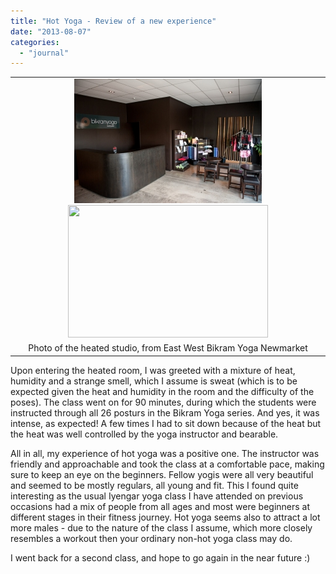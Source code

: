 ```yaml
---
title: "Hot Yoga - Review of a new experience"
date: "2013-08-07"
categories: 
  - "journal"
---
```


<table align="center" cellpadding="0" cellspacing="0" class="tr-caption-container" style="margin-left:auto;margin-right:auto;text-align:center;"><tbody><tr><td style="text-align:center;"><a href="https://shalveena.files.wordpress.com/2013/08/90e75-4513.jpg" style="margin-left:auto;margin-right:auto;"><img border="0" src="images/d33e7-4713.jpg" style="margin-left:auto;margin-right:auto;"><img border="0" src="https://shalveena.files.wordpress.com/2013/08/d33e7-4713.jpg?w=300" height="212" width="320"></a></td></tr><tr><td class="tr-caption" style="text-align:center;">Photo of the heated studio, from East West Bikram Yoga Newmarket</td></tr></tbody></table>

  
  
Upon entering the heated room, I was greeted with a mixture of heat, humidity and a strange smell, which I assume is sweat (which is to be expected given the heat and humidity in the room and the difficulty of the poses). The class went on for 90 minutes, during which the students were instructed through all 26 posturs in the Bikram Yoga series. And yes, it was intense, as expected! A few times I had to sit down because of the heat but the heat was well controlled by the yoga instructor and bearable.  
  
All in all, my experience of hot yoga was a positive one. The instructor was friendly and approachable and took the class at a comfortable pace, making sure to keep an eye on the beginners. Fellow yogis were all very beautiful and seemed to be mostly regulars, all young and fit. This I found quite interesting as the usual Iyengar yoga class I have attended on previous occasions had a mix of people from all ages and most were beginners at different stages in their fitness journey. Hot yoga seems also to attract a lot more males - due to the nature of the class I assume, which more closely resembles a workout then your ordinary non-hot yoga class may do.  
  
I went back for a second class, and hope to go again in the near future :)
